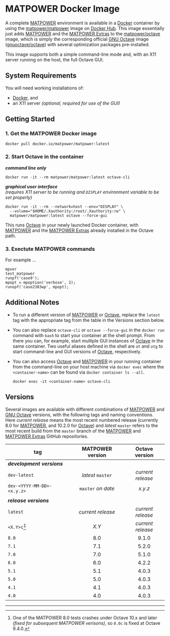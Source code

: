 MATPOWER Docker Image
=====================

A complete [MATPOWER][1] environment is available in a [Docker][2]
container by using the [matpower/matpower][3] image on [Docker Hub][4].
This image essentially just adds [MATPOWER][5] and the [MATPOWER
Extras][6] to the [matpower/octave][7] image, which is simply the
corresponding official [GNU Octave][8] image ([gnuoctave/octave][9])
with several optimization packages pre-installed.

This image supports both a simple command-line mode and, with an X11
server running on the host, the full Octave GUI.


System Requirements
-------------------

You will need working installations of:
- [Docker][10], and
- an X11 server _(optional, required for use of the GUI)_


Getting Started
---------------

### 1. Get the MATPOWER Docker image
```
docker pull docker.io/matpower/matpower:latest
```

### 2. Start Octave in the container

**_command line only_**
```
docker run -it --rm matpower/matpower:latest octave-cli
```

**_graphical user interface_**  
_(requires X11 server to be running and `DISPLAY` environment variable
to be set properly)_
```
docker run -it --rm --network=host --env="DISPLAY" \
  --volume="$HOME/.Xauthority:/root/.Xauthority:rw" \
  matpower/matpower:latest octave --force-gui
```

This runs [Octave][8] in your newly launched Docker container, with
[MATPOWER][1] and the [MATPOWER Extras][6] already installed in the
Octave path.


### 3. Exectute MATPOWER commands

For example ...
```
mpver
test_matpower
runpf('case9');
mpopt = mpoption('verbose', 2);
runopf('case2383wp', mpopt);
```


Additional Notes
----------------

- To run a different version of [MATPOWER][1] or [Octave][8], replace
  the `latest` tag with the appropriate tag from the table in the Versions
  section below.

- You can also replace `octave-cli` or `octave --force-gui` in the
  `docker run` command with `bash` to start your container at the shell
  prompt. From there you can, for example, start multiple GUI instances of
  [Octave][8] in the same container. Two useful aliases defined in the shell
  are `ot` and `otg` to start command-line and GUI versions of [Octave][8],
  respectively.

- You can also access [Octave][8] and [MATPOWER][1] in your running container
  from the command-line on your host machine via `docker exec` where the
  `<container-name>` can be found via `docker container ls --all`.
  ```
  docker exec -it <container-name> octave-cli
  ```


Versions
--------

Several images are available with different combinations of
[MATPOWER][1] and [GNU Octave][8] versions, with the following tags and
naming conventions. Here _current release_ means the most recent
numbered release (currently 8.0 for [MATPOWER][1], and 10.2.0 for
[Octave][8]) and _latest_ `master` refers to the most recent build from
the `master` branch of the [MATPOWER][5] and [MATPOWER Extras][6]
GitHub repositories.


|            tag             |  MATPOWER version  |  Octave version   |
| -------------------------- | :----------------: | :---------------: |
| **_development versions_** |                    |                   |
| `dev-latest`               | _latest_ `master`  | _current release_ |
| `dev-<YYYY-MM-DD>-<x.y.z>` | `master` _on date_ |      _x.y.z_      |
|                            |                    |                   |
| **_release versions_**     |                    |                   |
| `latest`                   | _current release_  | _current release_ |
| `<X.Y>c`[^1]               |       _X.Y_        | _current release_ |
| `8.0`                      |        8.0         |       9.1.0       |
| `7.1`                      |        7.1         |       5.2.0       |
| `7.0`                      |        7.0         |       5.1.0       |
| `6.0`                      |        6.0         |       4.2.2       |
| `5.1`                      |        5.1         |       4.0.3       |
| `5.0`                      |        5.0         |       4.0.3       |
| `4.1`                      |        4.1         |       4.0.3       |
| `4.0`                      |        4.0         |       4.0.3       |

[^1]: One of the MATPOWER 8.0 tests crashes under Octave 10.x and later
_(fixed for subsequent MATPOWER verisons)_, so `8.0c` is fixed at Octave 9.4.0.

---

[1]: https://matpower.org
[2]: https://www.docker.com
[3]: https://hub.docker.com/r/matpower/matpower
[4]: https://hub.docker.com/
[5]: https://github.com/MATPOWER/matpower
[6]: https://github.com/MATPOWER/matpower-extras
[7]: https://hub.docker.com/r/matpower/octave
[8]: https://octave.org
[9]: https://hub.docker.com/r/gnuoctave/octave
[10]: https://www.docker.com/products/docker-desktop
